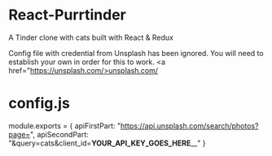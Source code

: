 # React-Purrtinder
A Tinder clone with cats built with React & Redux

Config file with credential from Unsplash has been ignored.
You will need to establish your own in order for this to work.
<a href="https://unsplash.com/>unsplash.com/</a>


# config.js
module.exports = {
  apiFirstPart: "https://api.unsplash.com/search/photos?page=",
  apiSecondPart: "&query=cats&client_id=______YOUR_API_KEY_GOES_HERE________"
}
